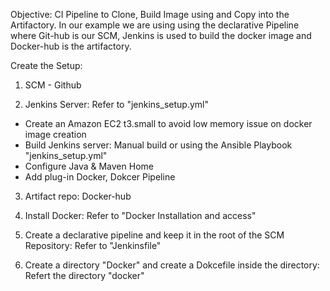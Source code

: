 Objective: CI Pipeline to Clone, Build Image using and Copy into the Artifactory.
In our example we are using using the declarative Pipeline where Git-hub is our SCM, Jenkins is used to build the docker image and Docker-hub is the artifactory.

Create the Setup:

1. SCM - Github

2. Jenkins Server: Refer to "jenkins_setup.yml"
- Create an Amazon EC2 t3.small to avoid low memory issue on docker image creation
- Build Jenkins server: Manual build or using the Ansible Playbook "jenkins_setup.yml"
- Configure Java & Maven Home
- Add plug-in Docker, Dokcer Pipeline 

3. Artifact repo: Docker-hub 

4. Install Docker: Refer to "Docker Installation and access"

5. Create a declarative pipeline and keep it in the root of the SCM Repository: Refer to "Jenkinsfile"

6. Create a directory "Docker" and create a Dokcefile inside the directory: Refert the directory "docker"
